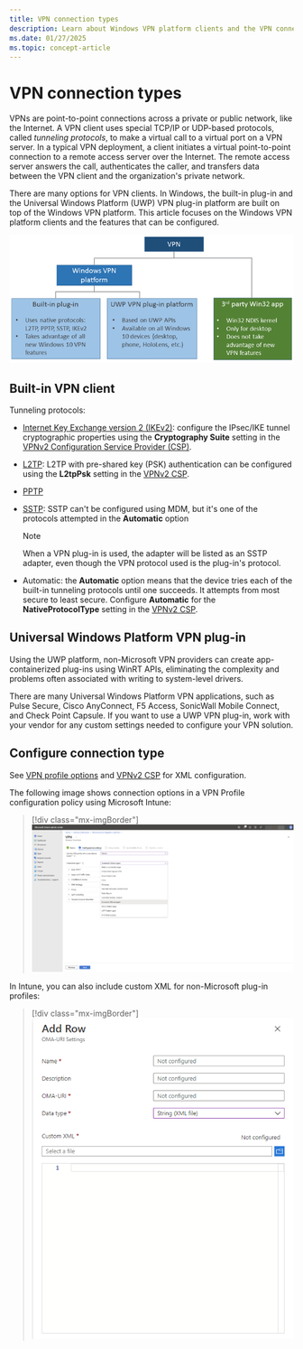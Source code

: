 ```yaml
---
title: VPN connection types
description: Learn about Windows VPN platform clients and the VPN connection-type features that can be configured.
ms.date: 01/27/2025
ms.topic: concept-article
---
```


# VPN connection types

VPNs are point-to-point connections across a private or public network, like the Internet. A VPN client uses special TCP/IP or UDP-based protocols, called *tunneling protocols*, to make a virtual call to a virtual port on a VPN server. In a typical VPN deployment, a client initiates a virtual point-to-point connection to a remote access server over the Internet. The remote access server answers the call, authenticates the caller, and transfers data between the VPN client and the organization's private network.

There are many options for VPN clients. In Windows, the built-in plug-in and the Universal Windows Platform (UWP) VPN plug-in platform are built on top of the Windows VPN platform. This article focuses on the Windows VPN platform clients and the features that can be configured.

![VPN connection types.](images/vpn-connection.png)

## Built-in VPN client

Tunneling protocols:

- [Internet Key Exchange version 2 (IKEv2)](/previous-versions/windows/it-pro/windows-server-2008-R2-and-2008/ff687731(v=ws.10)): configure the IPsec/IKE tunnel cryptographic properties using the **Cryptography Suite** setting in the [VPNv2 Configuration Service Provider (CSP)](/windows/client-management/mdm/vpnv2-csp).
- [L2TP](/previous-versions/windows/it-pro/windows-server-2008-R2-and-2008/ff687761(v=ws.10)): L2TP with pre-shared key (PSK) authentication can be configured using the **L2tpPsk** setting in the [VPNv2 CSP](/windows/client-management/mdm/vpnv2-csp).
- [PPTP](/previous-versions/windows/it-pro/windows-server-2008-R2-and-2008/ff687676(v=ws.10))
- [SSTP](/previous-versions/windows/it-pro/windows-server-2008-R2-and-2008/ff687819(v=ws.10)): SSTP can't be configured using MDM, but it's one of the protocols attempted in the **Automatic** option
    > [!NOTE]
    > When a VPN plug-in is used, the adapter will be listed as an SSTP adapter, even though the VPN protocol used is the plug-in's protocol.

- Automatic: the **Automatic** option means that the device tries each of the built-in tunneling protocols until one succeeds. It attempts from most secure to least secure. Configure **Automatic** for the **NativeProtocolType** setting in the [VPNv2 CSP](/windows/client-management/mdm/vpnv2-csp).

## Universal Windows Platform VPN plug-in

Using the UWP platform, non-Microsoft VPN providers can create app-containerized plug-ins using WinRT APIs, eliminating the complexity and problems often associated with writing to system-level drivers.

There are many Universal Windows Platform VPN applications, such as Pulse Secure, Cisco AnyConnect, F5 Access, SonicWall Mobile Connect, and Check Point Capsule. If you want to use a UWP VPN plug-in, work with your vendor for any custom settings needed to configure your VPN solution.

## Configure connection type

See [VPN profile options](vpn-profile-options.md) and [VPNv2 CSP](/windows/client-management/mdm/vpnv2-csp) for XML configuration.

The following image shows connection options in a VPN Profile configuration policy using Microsoft Intune:

> [!div class="mx-imgBorder"]
> ![Available connection types.](images/vpn-connection-intune.png)

In Intune, you can also include custom XML for non-Microsoft plug-in profiles:

> [!div class="mx-imgBorder"]
> ![Custom XML.](images/vpn-custom-xml-intune.png)

